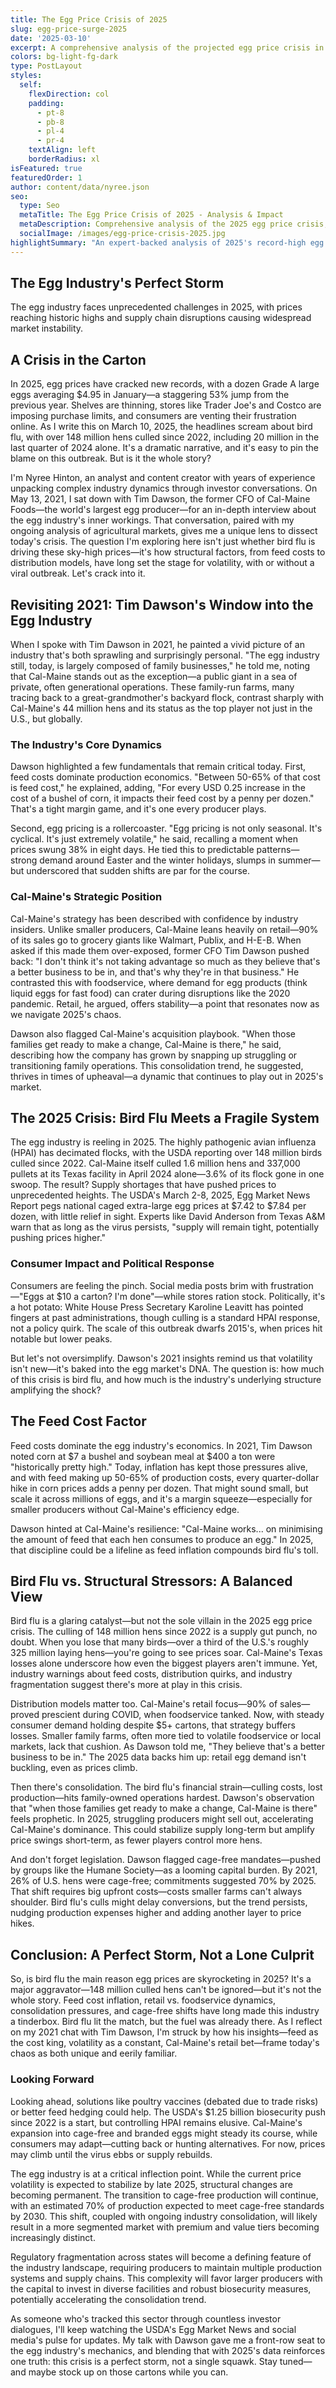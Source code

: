 ```yaml
---
title: The Egg Price Crisis of 2025
slug: egg-price-surge-2025
date: '2025-03-10'
excerpt: A comprehensive analysis of the projected egg price crisis in 2025, examining supply chain disruptions, market dynamics, and expert recommendations for industry stakeholders.
colors: bg-light-fg-dark
type: PostLayout
styles:
  self:
    flexDirection: col
    padding:
      - pt-8
      - pb-8
      - pl-4
      - pr-4
    textAlign: left
    borderRadius: xl
isFeatured: true
featuredOrder: 1
author: content/data/nyree.json
seo:
  type: Seo
  metaTitle: The Egg Price Crisis of 2025 - Analysis & Impact
  metaDescription: Comprehensive analysis of the 2025 egg price crisis, examining supply chain disruptions, market dynamics, and expert recommendations for industry stakeholders.
  socialImage: /images/egg-price-crisis-2025.jpg
highlightSummary: "An expert-backed analysis of 2025's record-high egg prices, their causes, and industry solutions."
---
```


<div class="bg-blue-50 border-l-4 border-blue-500 p-3 mb-6 rounded-lg">
  <h2 class="text-2xl font-bold mb-2">The Egg Industry's Perfect Storm</h2>
  <p class="text-base leading-relaxed">
    The egg industry faces unprecedented challenges in 2025, with prices reaching historic highs and supply chain disruptions causing widespread market instability.
  </p>
</div>

## A Crisis in the Carton

In 2025, egg prices have cracked new records, with a dozen Grade A large eggs averaging $4.95 in January—a staggering 53% jump from the previous year. Shelves are thinning, stores like Trader Joe's and Costco are imposing purchase limits, and consumers are venting their frustration online. As I write this on March 10, 2025, the headlines scream about bird flu, with over 148 million hens culled since 2022, including 20 million in the last quarter of 2024 alone. It's a dramatic narrative, and it's easy to pin the blame on this outbreak. But is it the whole story?

I'm Nyree Hinton, an analyst and content creator with years of experience unpacking complex industry dynamics through investor conversations. On May 13, 2021, I sat down with Tim Dawson, the former CFO of Cal-Maine Foods—the world's largest egg producer—for an in-depth interview about the egg industry's inner workings. That conversation, paired with my ongoing analysis of agricultural markets, gives me a unique lens to dissect today's crisis. The question I'm exploring here isn't just whether bird flu is driving these sky-high prices—it's how structural factors, from feed costs to distribution models, have long set the stage for volatility, with or without a viral outbreak. Let's crack into it.

## Revisiting 2021: Tim Dawson's Window into the Egg Industry

When I spoke with Tim Dawson in 2021, he painted a vivid picture of an industry that's both sprawling and surprisingly personal. "The egg industry still, today, is largely composed of family businesses," he told me, noting that Cal-Maine stands out as the exception—a public giant in a sea of private, often generational operations. These family-run farms, many tracing back to a great-grandmother's backyard flock, contrast sharply with Cal-Maine's 44 million hens and its status as the top player not just in the U.S., but globally.

### The Industry's Core Dynamics

Dawson highlighted a few fundamentals that remain critical today. First, feed costs dominate production economics. "Between 50-65% of that cost is feed cost," he explained, adding, "For every USD 0.25 increase in the cost of a bushel of corn, it impacts their feed cost by a penny per dozen." That's a tight margin game, and it's one every producer plays.

Second, egg pricing is a rollercoaster. "Egg pricing is not only seasonal. It's cyclical. It's just extremely volatile," he said, recalling a moment when prices swung 38% in eight days. He tied this to predictable patterns—strong demand around Easter and the winter holidays, slumps in summer—but underscored that sudden shifts are par for the course.

### Cal-Maine's Strategic Position

Cal-Maine's strategy has been described with confidence by industry insiders. Unlike smaller producers, Cal-Maine leans heavily on retail—90% of its sales go to grocery giants like Walmart, Publix, and H-E-B. When asked if this made them over-exposed, former CFO Tim Dawson pushed back: "I don't think it's not taking advantage so much as they believe that's a better business to be in, and that's why they're in that business." He contrasted this with foodservice, where demand for egg products (think liquid eggs for fast food) can crater during disruptions like the 2020 pandemic. Retail, he argued, offers stability—a point that resonates now as we navigate 2025's chaos.

Dawson also flagged Cal-Maine's acquisition playbook. "When those families get ready to make a change, Cal-Maine is there," he said, describing how the company has grown by snapping up struggling or transitioning family operations. This consolidation trend, he suggested, thrives in times of upheaval—a dynamic that continues to play out in 2025's market.

## The 2025 Crisis: Bird Flu Meets a Fragile System

The egg industry is reeling in 2025. The highly pathogenic avian influenza (HPAI) has decimated flocks, with the USDA reporting over 148 million birds culled since 2022. Cal-Maine itself culled 1.6 million hens and 337,000 pullets at its Texas facility in April 2024 alone—3.6% of its flock gone in one swoop. The result? Supply shortages that have pushed prices to unprecedented heights. The USDA's March 2-8, 2025, Egg Market News Report pegs national caged extra-large egg prices at $7.42 to $7.84 per dozen, with little relief in sight. Experts like David Anderson from Texas A&M warn that as long as the virus persists, "supply will remain tight, potentially pushing prices higher."

### Consumer Impact and Political Response

Consumers are feeling the pinch. Social media posts brim with frustration—"Eggs at $10 a carton? I'm done"—while stores ration stock. Politically, it's a hot potato: White House Press Secretary Karoline Leavitt has pointed fingers at past administrations, though culling is a standard HPAI response, not a policy quirk. The scale of this outbreak dwarfs 2015's, when prices hit notable but lower peaks.

But let's not oversimplify. Dawson's 2021 insights remind us that volatility isn't new—it's baked into the egg market's DNA. The question is: how much of this crisis is bird flu, and how much is the industry's underlying structure amplifying the shock?

## The Feed Cost Factor

Feed costs dominate the egg industry's economics. In 2021, Tim Dawson noted corn at $7 a bushel and soybean meal at $400 a ton were "historically pretty high." Today, inflation has kept those pressures alive, and with feed making up 50-65% of production costs, every quarter-dollar hike in corn prices adds a penny per dozen. That might sound small, but scale it across millions of eggs, and it's a margin squeeze—especially for smaller producers without Cal-Maine's efficiency edge.

Dawson hinted at Cal-Maine's resilience: "Cal-Maine works... on minimising the amount of feed that each hen consumes to produce an egg." In 2025, that discipline could be a lifeline as feed inflation compounds bird flu's toll.

## Bird Flu vs. Structural Stressors: A Balanced View

Bird flu is a glaring catalyst—but not the sole villain in the 2025 egg price crisis. The culling of 148 million hens since 2022 is a supply gut punch, no doubt. When you lose that many birds—over a third of the U.S.'s roughly 325 million laying hens—you're going to see prices soar. Cal-Maine's Texas losses alone underscore how even the biggest players aren't immune. Yet, industry warnings about feed costs, distribution quirks, and industry fragmentation suggest there's more at play in this crisis.

Distribution models matter too. Cal-Maine's retail focus—90% of sales—proved prescient during COVID, when foodservice tanked. Now, with steady consumer demand holding despite $5+ cartons, that strategy buffers losses. Smaller family farms, often more tied to volatile foodservice or local markets, lack that cushion. As Dawson told me, "They believe that's a better business to be in." The 2025 data backs him up: retail egg demand isn't buckling, even as prices climb.

Then there's consolidation. The bird flu's financial strain—culling costs, lost production—hits family-owned operations hardest. Dawson's observation that "when those families get ready to make a change, Cal-Maine is there" feels prophetic. In 2025, struggling producers might sell out, accelerating Cal-Maine's dominance. This could stabilize supply long-term but amplify price swings short-term, as fewer players control more hens.

And don't forget legislation. Dawson flagged cage-free mandates—pushed by groups like the Humane Society—as a looming capital burden. By 2021, 26% of U.S. hens were cage-free; commitments suggested 70% by 2025. That shift requires big upfront costs—costs smaller farms can't always shoulder. Bird flu's culls might delay conversions, but the trend persists, nudging production expenses higher and adding another layer to price hikes.

## Conclusion: A Perfect Storm, Not a Lone Culprit

So, is bird flu the main reason egg prices are skyrocketing in 2025? It's a major aggravator—148 million culled hens can't be ignored—but it's not the whole story. Feed cost inflation, retail vs. foodservice dynamics, consolidation pressures, and cage-free shifts have long made this industry a tinderbox. Bird flu lit the match, but the fuel was already there. As I reflect on my 2021 chat with Tim Dawson, I'm struck by how his insights—feed as the cost king, volatility as a constant, Cal-Maine's retail bet—frame today's chaos as both unique and eerily familiar.

### Looking Forward

Looking ahead, solutions like poultry vaccines (debated due to trade risks) or better feed hedging could help. The USDA's $1.25 billion biosecurity push since 2022 is a start, but controlling HPAI remains elusive. Cal-Maine's expansion into cage-free and branded eggs might steady its course, while consumers may adapt—cutting back or hunting alternatives. For now, prices may climb until the virus ebbs or supply rebuilds.

The egg industry is at a critical inflection point. While the current price volatility is expected to stabilize by late 2025, structural changes are becoming permanent. The transition to cage-free production will continue, with an estimated 70% of production expected to meet cage-free standards by 2030. This shift, coupled with ongoing industry consolidation, will likely result in a more segmented market with premium and value tiers becoming increasingly distinct.

Regulatory fragmentation across states will become a defining feature of the industry landscape, requiring producers to maintain multiple production systems and supply chains. This complexity will favor larger producers with the capital to invest in diverse facilities and robust biosecurity measures, potentially accelerating the consolidation trend.

As someone who's tracked this sector through countless investor dialogues, I'll keep watching the USDA's Egg Market News and social media's pulse for updates. My talk with Dawson gave me a front-row seat to the egg industry's mechanics, and blending that with 2025's data reinforces one truth: this crisis is a perfect storm, not a single squawk. Stay tuned—and maybe stock up on those cartons while you can.
